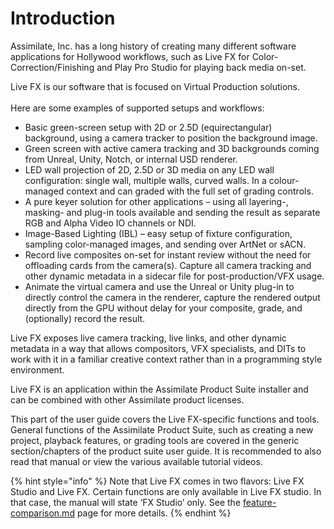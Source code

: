 # Introduction

Assimilate, Inc. has a long history of creating many different software applications for Hollywood workflows, such as Live FX for Color-Correction/Finishing and Play Pro Studio for playing back media on-set.&#x20;

Live FX is our software that is focused on Virtual Production solutions. \
\
Here are some examples of supported setups and workflows:

* Basic green-screen setup with 2D or 2.5D (equirectangular) background, using a camera tracker to position the background image.
* Green screen with active camera tracking and 3D backgrounds coming from Unreal, Unity, Notch, or internal USD renderer.
* LED wall projection of 2D, 2.5D or 3D media on any LED wall configuration: single wall, multiple walls, curved walls. In a colour-managed context and can graded with the full set of grading controls.
* A pure keyer solution for other applications – using all layering-, masking- and plug-in tools available and sending the result as separate RGB and Alpha Video IO channels or NDI.
* Image-Based Lighting (IBL) – easy setup of fixture configuration, sampling color-managed images, and sending over ArtNet or sACN.
* Record live composites on-set for instant review without the need for offloading cards from the camera(s). Capture all camera tracking and other dynamic metadata in a sidecar file for post-production/VFX usage.
* Animate the virtual camera and use the Unreal or Unity plug-in to directly control the camera in the renderer, capture the rendered output directly from the GPU without delay for your composite, grade, and (optionally) record the result.

Live FX exposes live camera tracking, live links, and other dynamic metadata in a way that allows compositors, VFX specialists, and DITs to work with it in a familiar creative context rather than in a programming style environment.

Live FX is an application within the Assimilate Product Suite installer and can be combined with other Assimilate product licenses.

This part of the user guide covers the Live FX-specific functions and tools. General functions of the Assimilate Product Suite, such as creating a new project, playback features, or grading tools are covered in the generic section/chapters of the product suite user guide. It is recommended to also read that manual or view the various available tutorial videos.

{% hint style="info" %}
Note that Live FX comes in two flavors: Live FX Studio and Live FX. Certain functions are only available in Live FX studio. In that case, the manual will state ‘FX Studio’ only. See the [feature-comparison.md](feature-comparison.md "mention") page for more details.
{% endhint %}


